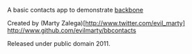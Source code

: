 A basic contacts app to demonstrate [backbone](http://documentcloud.github.com/backbone/)

Created by (Marty Zalega)[http://www.twitter.com/evil_marty]
http://www.github.com/evilmarty/bbcontacts

Released under public domain 2011.
